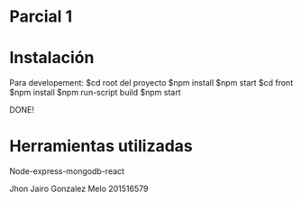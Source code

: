 # Parcial 1 

# Instalación 
Para developement:
 $cd root del proyecto
 $npm install
 $npm start
 $cd front
 $npm install
 $npm run-script build
 $npm start
 
 DONE!
 # Herramientas utilizadas
Node-express-mongodb-react

Jhon Jairo Gonzalez Melo 
201516579
 
